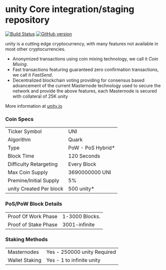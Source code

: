 unity Core integration/staging repository
=====================================

[![Build Status](https://travis-ci.org/unity-Project/unity.svg?branch=master)](https://travis-ci.org/unity-Project/unity) [![GitHub version](https://badge.fury.io/gh/unity-Project%2Funity.svg)](https://badge.fury.io/gh/unity-Project%2Funity)

unity is a cutting edge cryptocurrency, with many features not available in most other cryptocurrencies.
- Anonymized transactions using coin mixing technology, we call it _Coin Mixing_.
- Fast transactions featuring guaranteed zero confirmation transactions, we call it _FastSend_.
- Decentralized blockchain voting providing for consensus based advancement of the current Masternode
  technology used to secure the network and provide the above features, each Masternode is secured
  with collateral of 25K unity

More information at [unity.io](http://www.unity.io)

### Coin Specs
<table>
<tr><td>Ticker Symbol</td><td>UNI</td></tr>
<tr><td>Algorithm</td><td>Quark</td></tr>
<tr><td>Type</td><td>PoW - PoS Hybrid*</td></tr>
<tr><td>Block Time</td><td>120 Seconds</td></tr>
<tr><td>Difficulty Retargeting</td><td>Every Block</td></tr>
<tr><td>Max Coin Supply</td><td>3690000000 UNI</td></tr>
<tr><td>Premine/Initial Supply</td><td>5%</td></tr>
<tr><td>unity Created Per block</td><td>500 unity*</td></tr>
</table>


### PoS/PoW Block Details
<table>
<tr><td>Proof Of Work Phase</td><td>1-3000 Blocks.</td></tr>
<tr><td>Proof of Stake Phase</td><td>3001-infinite</td></tr>
</table>

### Staking Methods
<table>
<tr><td>Masternodes</td><td>Yes - 250000 unity Required</td></tr>
<tr><td>Wallet Staking</td><td>Yes - 1 to infinite unity</td></tr>
</table>

</table>
